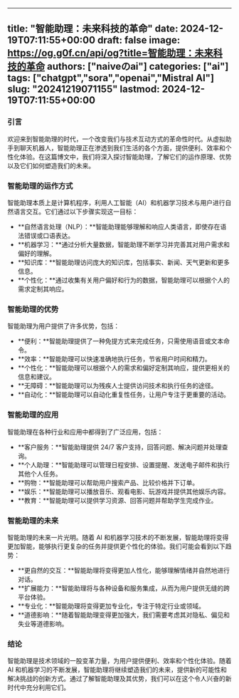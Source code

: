 
---
title: "智能助理：未来科技的革命"
date: 2024-12-19T07:11:55+00:00
draft: false
image: https://og.g0f.cn/api/og?title=智能助理：未来科技的革命
authors: ["naiveのai"]
categories: ["ai"]
tags: ["chatgpt","sora","openai","Mistral AI"]
slug: "20241219071155"
lastmod: 2024-12-19T07:11:55+00:00
---
### 引言

欢迎来到智能助理的时代，一个改变我们与技术互动方式的革命性时代。从虚拟助手到聊天机器人，智能助理正在渗透到我们生活的各个方面，提供便利、效率和个性化体验。在这篇博文中，我们将深入探讨智能助理，了解它们的运作原理、优势以及它们如何塑造我们的未来。

### 智能助理的运作方式

智能助理本质上是计算机程序，利用人工智能（AI）和机器学习技术与用户进行自然语言交互。它们通过以下步骤实现这一目标：

- **自然语言处理（NLP）：**智能助理能够理解和响应人类语言，即使存在语法错误或口语表达。
- **机器学习：**通过分析大量数据，智能助理不断学习并完善其对用户需求和偏好的理解。
- **知识库：**智能助理访问庞大的知识库，包括事实、新闻、天气更新和更多信息。
- **个性化：**通过收集有关用户偏好和行为的数据，智能助理可以根据个人的需求定制其响应。

### 智能助理的优势

智能助理为用户提供了许多优势，包括：

- **便利：**智能助理提供了一种免提方式来完成任务，只需使用语音或文本命令。
- **效率：**智能助理可以快速准确地执行任务，节省用户时间和精力。
- **个性化：**智能助理可以根据个人的需求和偏好定制其响应，提供更相关的信息和建议。
- **无障碍：**智能助理可以为残疾人士提供访问技术和执行任务的途径。
- **自动化：**智能助理可以自动化重复性任务，让用户专注于更重要的活动。

### 智能助理的应用

智能助理在各种行业和应用中都得到了广泛应用，包括：

- **客户服务：**智能助理提供 24/7 客户支持，回答问题、解决问题并处理查询。
- **个人助理：**智能助理可以管理日程安排、设置提醒、发送电子邮件和执行其他个人任务。
- **购物：**智能助理可以帮助用户搜索产品、比较价格并下订单。
- **娱乐：**智能助理可以播放音乐、观看电影、玩游戏并提供其他娱乐内容。
- **教育：**智能助理可以提供学习资源、回答问题并帮助学生完成作业。

### 智能助理的未来

智能助理的未来一片光明。随着 AI 和机器学习技术的不断发展，智能助理将变得更加智能，能够执行更复杂的任务并提供更个性化的体验。我们可能会看到以下趋势：

- **更自然的交互：**智能助理将变得更加人性化，能够理解情绪并自然地进行对话。
- **扩展能力：**智能助理将与各种设备和服务集成，从而为用户提供无缝的跨平台体验。
- **专业化：**智能助理将变得更加专业化，专注于特定行业或领域。
- **道德影响：**随着智能助理变得更加强大，我们需要考虑其对隐私、偏见和失业等道德影响。

### 结论

智能助理是技术领域的一股变革力量，为用户提供便利、效率和个性化体验。随着 AI 和机器学习的不断发展，智能助理将继续塑造我们的未来，提供新的可能性和解决挑战的创新方式。通过了解智能助理及其优势，我们可以在这个令人兴奋的新时代中充分利用它们。